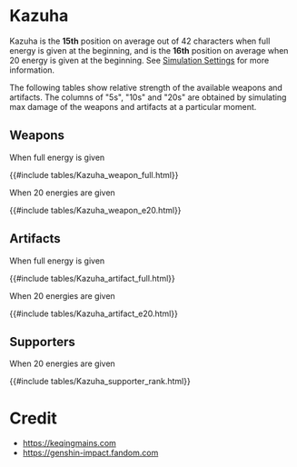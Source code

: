 # Kazuha

Kazuha is the **15th** position on average out of 42
characters when full energy is given at the beginning, and is the
**16th** position on average when 20 energy is given at the
beginning. See [Simulation Settings](./simulation_settings.md) for more
information.

The following tables show relative strength of the available weapons and
artifacts. The columns of "5s", "10s" and "20s" are obtained by
simulating max damage of the weapons and artifacts at a particular
moment.

## Weapons

When full energy is given

{{#include tables/Kazuha_weapon_full.html}}

When 20 energies are given

{{#include tables/Kazuha_weapon_e20.html}}

## Artifacts

When full energy is given

{{#include tables/Kazuha_artifact_full.html}}

When 20 energies are given

{{#include tables/Kazuha_artifact_e20.html}}

## Supporters

When 20 energies are given

{{#include tables/Kazuha_supporter_rank.html}}

# Credit

- <https://keqingmains.com>
- <https://genshin-impact.fandom.com>
